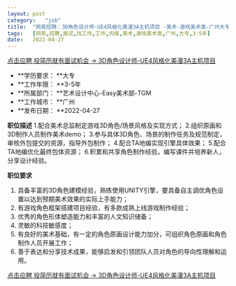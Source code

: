 ```yaml
---
layout:	post
category:	"job"
title:	"网易招聘：3D角色设计师-UE4风格化美漫3A主机项目 -美术-游戏美术类-广州大专3-5年"
tags:	[网易,招聘,面试,找工作,工作,内推,美术,游戏美术类,广州,大专,3-5年]
date:	2022-04-27
---
```


[点击应聘 投简历就有面试机会 -> 3D角色设计师-UE4风格化美漫3A主机项目 ](http://mobile.bole.netease.com/bole/boleDetail?id=33718&employeeId=346f03c3cda5f04c&key=all)



- **学历要求： **大专
- **工作年限： **3-5年
- **所属部门： **艺术设计中心-Easy美术部-TGM
- **工作城市： **广州
- **发布日期： **2022-04-27



**职位描述**
1.配合美术总监制定游戏3D角色/场景风格及实现方式；
2.组织原画和3D制作人员制作美术demo；
3.参与具体3D角色、场景的制作任务及规范制定，审核外包提交的资源，指导外包制作；
4.配合TA地编实现引擎具体效果；
5.配合TA地编优化最终包体资源；
6.积累和共享角色制作经验，编写课件并培养新人，分享设计经验。



**职位要求**
1. 具备丰富的3D角色建模经验，熟练使用UNITY引擎，要具备自主调优角色设置以达到预期美术效果的实际上手能力；
2. 有游戏角色框架搭建项目经验，有多款成熟上线游戏制作经验；
3. 优秀的角色形体塑造能力和丰富的人文知识储备；
4. 灵敏的科技敏感度；
5. 有良好的美术基础，有一定的角色原画设计能力加分，可组织角色原画和角色制作人员开展工作；
6. 善于表达和分享技术成果，能够启发和引领团队人员对角色的导向性理解和运用。



[点击应聘 投简历就有面试机会 -> 3D角色设计师-UE4风格化美漫3A主机项目 ](http://mobile.bole.netease.com/bole/boleDetail?id=33718&employeeId=346f03c3cda5f04c&key=all)